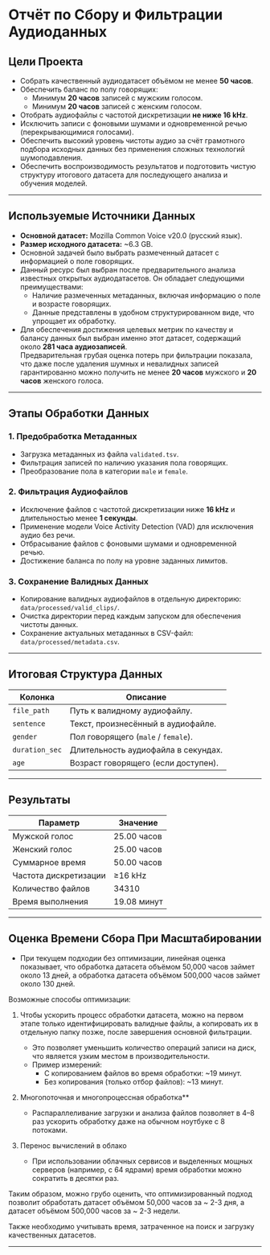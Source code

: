 # Отчёт по Сбору и Фильтрации Аудиоданных

## Цели Проекта

- Собрать качественный аудиодатасет объёмом не менее **50 часов**.
- Обеспечить баланс по полу говорящих:
  - Минимум **20 часов** записей с мужским голосом.
  - Минимум **20 часов** записей с женским голосом.
- Отобрать аудиофайлы с частотой дискретизации **не ниже 16 kHz**.
- Исключить записи с фоновыми шумами и одновременной речью (перекрывающимися голосами).
- Обеспечить высокий уровень чистоты аудио за счёт грамотного подбора исходных данных без применения сложных технологий шумоподавления.
- Обеспечить воспроизводимость результатов и подготовить чистую структуру итогового датасета для последующего анализа и обучения моделей.

---

## Используемые Источники Данных

- **Основной датасет:** Mozilla Common Voice v20.0 (русский язык).
- **Размер исходного датасета:** ~6.3 GB.
- Основной задачей было выбрать размеченный датасет с информацией о поле говорящих.
- Данный ресурс был выбран после предварительного анализа известных открытых аудиодатасетов.
  Он обладает следующими преимуществами:
  - Наличие размеченных метаданных, включая информацию о поле и возрасте говорящих.
  - Данные представлены в удобном структурированном виде, что упрощает их обработку.
- Для обеспечения достижения целевых метрик по качеству и балансу данных был выбран именно этот датасет, содержащий около **281 часа аудиозаписей**.  
  Предварительная грубая оценка потерь при фильтрации показала, что даже после удаления шумных и невалидных записей гарантированно можно получить не менее **20 часов** мужского и **20 часов** женского голоса.

---

## Этапы Обработки Данных

### 1. Предобработка Метаданных
- Загрузка метаданных из файла `validated.tsv`.
- Фильтрация записей по наличию указания пола говорящих.
- Преобразование пола в категории `male` и `female`.

### 2. Фильтрация Аудиофайлов
- Исключение файлов с частотой дискретизации ниже **16 kHz** и длительностью менее **1 секунды**.
- Применение модели Voice Activity Detection (VAD) для исключения аудио без речи.
- Отбрасывание файлов с фоновыми шумами и одновременной речью.
- Достижение баланса по полу на уровне заданных лимитов.

### 3. Сохранение Валидных Данных
- Копирование валидных аудиофайлов в отдельную директорию:  
  `data/processed/valid_clips/`.
- Очистка директории перед каждым запуском для обеспечения чистоты данных.
- Сохранение актуальных метаданных в CSV-файл:  
  `data/processed/metadata.csv`.

---

## Итоговая Структура Данных

| Колонка       | Описание                                |
|----------------|-----------------------------------------|
| `file_path`    | Путь к валидному аудиофайлу.             |
| `sentence`     | Текст, произнесённый в аудиофайле.       |
| `gender`       | Пол говорящего (`male` / `female`).      |
| `duration_sec` | Длительность аудиофайла в секундах.      |
| `age`          | Возраст говорящего (если доступен).      |

---

## Результаты

| Параметр             | Значение     |
|----------------------|--------------|
| Мужской голос        | 25.00 часов  |
| Женский голос        | 25.00 часов  |
| Суммарное время      | 50.00 часов  |
| Частота дискретизации| ≥16 kHz      |
| Количество файлов    | 34310        |
| Время выполнения     | 19.08 минут  |

---

## Оценка Времени Сбора При Масштабировании

- При текущем подходии без оптимизации, линейная оценка показывает, что
обработка датасета объёмом 50,000 часов займет около 13 дней,
а обработка датасета объёмом 500,000 часов займет около 130 дней.

Возможные способы оптимизации:

1) Чтобы ускорить процесс обработки датасета, можно на первом этапе только идентифицировать валидные файлы, а копировать их в отдельную папку позже, после завершения основной фильтрации.  
   - Это позволяет уменьшить количество операций записи на диск, что является узким местом в производительности.  
   - Пример измерений:
     - С копированием файлов во время обработки: ~19 минут.
     - Без копирования (только отбор файлов): ~13 минут.

2) Многопоточная и многопроцессная обработка**  
   - Распараллеливание загрузки и анализа файлов позволяет в 4–8 раз ускорить обработку даже на обычном ноутбуке с 8 потоками.

3) Перенос вычислений в облако
   - При использовании облачных сервисов и выделенных мощных серверов (например, с 64 ядрами) время обработки можно сократить в десятки раз.

Таким образом, можно грубо оценить, что оптимизированный подход позволит 
обработать датасет объёмом 50,000 часов за ~ 2-3 дня, а датасет объёмом 500,000 
часов за ~ 2-3 недели.

Также необходимо учитывать время, затраченное на поиск и загрузку качественных датасетов.

---